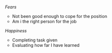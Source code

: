 
<ul>
  <em>Fears</em>
  <ul>
    <li>Not been good enough to cope for the position</li>
    <li>Am i the right person for the job</li>
  </ul>

  <em>Happiness</em>
  <ul>
    <li>Completing task given</li>
    <li>Evaluating how far I have learned</li>
  </ul>
</ul>

